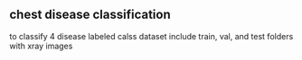 ## chest disease classification
to classify 4 disease labeled calss
dataset include train, val, and test folders with xray images
